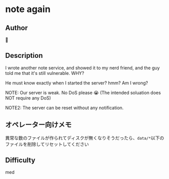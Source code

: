 # note again

## Author

👻

## Description

I wrote another note service, and showed it to my nerd friend,
and the guy told me that it's still vulnerable. WHY?

He must know exactly when I started the server? hmm? Am I wrong?

NOTE: Our server is weak. No DoS please 😭
(The intended soluation does NOT require any DoS)

NOTE2: The server can be reset without any notification.

## オペレーター向けメモ

異常な数のファイルが作られてディスクが無くなりそうだったら、`data/*`以下のファイルを削除してリセットしてください

## Difficulty

med


